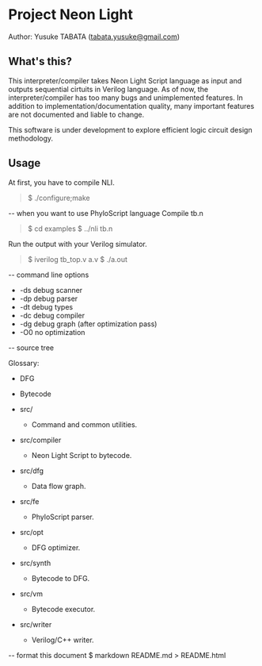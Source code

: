 # Project Neon Light
Author: Yusuke TABATA (tabata.yusuke@gmail.com)

## What's this?
This interpreter/compiler takes Neon Light Script language as input and outputs sequential cirtuits in Verilog language.
As of now, the interpreter/compiler has too many bugs and unimplemented
features. In addition to implementation/documentation quality, many important
features are not documented and liable to change.

This software is under development to explore efficient
logic circuit design methodology.

## Usage
At first, you have to compile NLI.
> $ ./configure;make

-- when you want to use PhyloScript language
Compile tb.n
> $ cd examples
> $ ../nli tb.n

Run the output with your Verilog simulator.
> $ iverilog tb_top.v a.v
> $ ./a.out

-- command line options

* -ds debug scanner
* -dp debug parser
* -dt debug types
* -dc debug compiler
* -dg debug graph (after optimization pass)
* -O0 no optimization

-- source tree

Glossary:
* DFG
* Bytecode

* src/
    * Command and common utilities.
* src/compiler
    * Neon Light Script to bytecode.
* src/dfg
    * Data flow graph.
* src/fe
    * PhyloScript parser.
* src/opt
    * DFG optimizer.
* src/synth
    * Bytecode to DFG.
* src/vm
    * Bytecode executor.
* src/writer
    * Verilog/C++ writer.

-- format this document
$ markdown README.md > README.html
